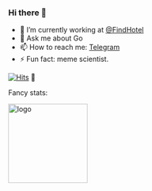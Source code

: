 ### Hi there 👋

- 🔭 I’m currently working at [@FindHotel](https://github.com/FindHotel)
- 💬 Ask me about Go
- 📫 How to reach me: [Telegram](https://t.me/pzartem)
- ⚡ Fun fact: meme scientist.

[![Hits](http://hits.dwyl.com/pzartem/pzartem.svg)](http://hits.dwyl.com/pzartem) :eyes:

Fancy stats:

<img src="https://github-readme-stats.vercel.app/api?username=pzartem&show_icons=true" alt="logo" height="160" />
